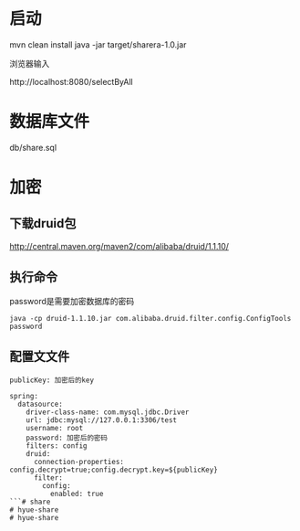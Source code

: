 # 启动

mvn clean install
java -jar  target/sharera-1.0.jar

浏览器输入

http://localhost:8080/selectByAll

# 数据库文件
db/share.sql



# 加密

## 下载druid包 
http://central.maven.org/maven2/com/alibaba/druid/1.1.10/

## 执行命令

password是需要加密数据库的密码

```
java -cp druid-1.1.10.jar com.alibaba.druid.filter.config.ConfigTools password
```

## 配置文文件

```
publicKey: 加密后的key

spring:
  datasource:
    driver-class-name: com.mysql.jdbc.Driver
    url: jdbc:mysql://127.0.0.1:3306/test
    username: root
    password: 加密后的密码
    filters: config
    druid:
      connection-properties: config.decrypt=true;config.decrypt.key=${publicKey}
      filter:
        config:
          enabled: true
```# share
# hyue-share
# hyue-share
